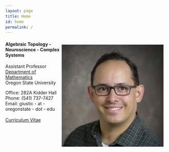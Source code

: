 ```yaml
---
layout: page
title: Home
id: home
permalink: /
---
```

<span style='float:right;height:0px;display: table;width:auto;position:relative;max-width:100%;clear:right;margin-top:6px;*margin-top:12px'><img src="/assets/headshot.png" style="margin-top: 10px; margin-bottom: 10px; margin-left: 0px; margin-right: 10px; border-width:0; max-width:100%" alt="Headshot of Chad Giusti"  /></span>

#### Algebraic Topology - Neuroscience - Complex Systems  
  
Assistant Professor  
[Department of Mathematics](https://math.oregonstate.edu/)  
Oregon State University
  
Office: 282A Kidder Hall<br>
Phone: (541) 737-7427  <br>
Email: giustic - at - oregonstate - dot - edu  
 ​  
<a class="internal-link" href="/assets/Giusti_CV_Jan_23.pdf">Curriculum Vitae</a>